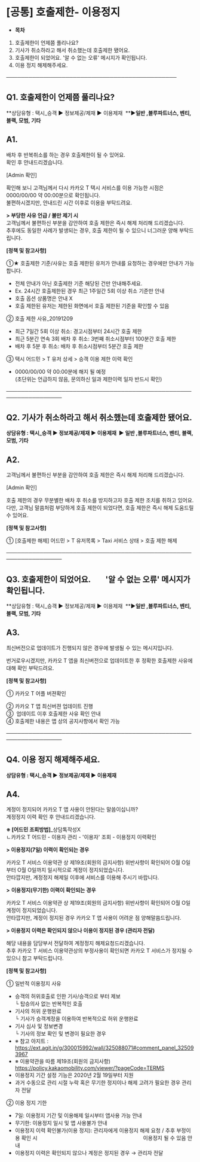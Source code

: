# [공통] 호출제한- 이용정지

* **목차**

1. 호출제한이 언제쯤 풀리나요?
2. 기사가 취소하라고 해서 취소했는데 호출제한 됐어요.
3. 호출제한이 되었어요. '알 수 없는 오류' 메시지가 확인됩니다.
4. 이용 정지 해제해주세요.

──────────────────────────────────────────────

**Q1. 호출제한이 언제쯤 풀리나요?**
-----------------------

**상담유형 : 택시\_승객 **▶** 정보제공/제재 **▶** 이용제재  **▶****일반 ,블루파트너스, 벤티, 블랙, 모범, 기타****

**A1.**
-------

배차 후 반복취소를 하는 경우 호출제한이 될 수 있어요.  
확인 후 안내드리겠습니다.

[Admin 확인]

확인해 보니 고객님께서 다시 카카오 T 택시 서비스를 이용 가능한 시점은 0000/00/00 약 00:00분으로 확인됩니다.  
불편하시겠지만, 안내드린 시간 이후로 이용을 부탁드려요.

**> 부당한 사유 언급 / 불만 제기 시**  
고객님께서 불편하신 부분을 감안하여 호출 제한은 즉시 해제 처리해 드리겠습니다.  
추후에도 동일한 사례가 발생되는 경우, 호출 제한이 될 수 있으니 너그러운 양해 부탁드립니다.

**[정책 및 참고사항]**

①★ 호출제한 기준/사유는 호출 제한된 유저가 안내를 요청하는 경우에만 안내가 가능합니다.

* 전체 안내가 아닌 호출제한 기준 해당된 건만 안내해주세요.
* Ex. 24시간 호출제한된 경우 최근 1주일간 5회 이상 취소 기준만 안내
* 호출 옵션 상품명은 안내 X
* 호출 제한된 유저는 제한된 화면에서 호출 제한된 기준을 확인할 수 있음

② 호출 제한 사유\_20191209

* 최근 7일간 5회 이상 취소: 경고시점부터 24시간 호출 제한
* 최근 5분간 연속 3회 배차 후 취소: 3번째 취소시점부터 100분간 호출 제한
* 배차 후 5분 후 취소: 배차 후 취소시점부터 5분간 호출 제한

③ 택시 어드민 > T 유저 상세 > 승객 이용 제한 이력 확인

* 0000/00/00 약 00:00분에 해지 될 예정   
  (초단위는 언급하지 않음, 문의하신 일과 제한이력 일자 반드시 확인)

─────────────────────────────────────────────────────────────────

**Q2. 기사가 취소하라고 해서 취소했는데 호출제한 됐어요.**
------------------------------------

**상담유형 : 택시\_승객 **▶** 정보제공/제재 **▶** 이용제재  **▶** **일반 ,블루파트너스, 벤티, 블랙, 모범, 기타****

**A2.**
-------

고객님께서 불편하신 부분을 감안하여 호출 제한은 즉시 해제 처리해 드리겠습니다.

[Admin 확인]

호출 제한의 경우 무분별한 배차 후 취소를 방지하고자 호출 제한 조치를 취하고 있어요.  
다만, 고객님 말씀처럼 부당하게 호출 제한이 되었다면, 호출 제한은 즉시 해제 도움드릴 수 있어요.

**[정책 및 참고사항]**

① [호출제한 해제] 어드민 > T 유저목록 > Taxi 서비스 상태 > 호출 제한 해제

─────────────────────────────────────────────────────────────────

**Q3. 호출제한이 되었어요.         '알 수 없는 오류' 메시지가 확인됩니다.**
---------------------------------------------------

**상담유형 : 택시\_승객 **▶** 정보제공/제재 **▶** 이용제재  **▶****일반 ,블루파트너스, 벤티, 블랙, 모범, 기타****

**A3.**
-------

최신버전으로 업데이트가 진행되지 않은 경우에 발생될 수 있는 메시지입니다.

번거로우시겠지만, 카카오 T 앱을 최신버전으로 업데이트한 후 정확한 호출제한 사유에 대해 확인 부탁드려요.

**[정책 및 참고사항]**

① 카카오 T 어플 버젼확인

② 카카오 T 앱 최신버젼 업데이트 진행  
③  업데이트 이후 호출제한 사유 확인 안내  
④ 호출제한 내용은 앱 상의 공지사항에서 확인 가능

─────────────────────────────────────────────────────────────────

**Q4. 이용 정지 해제해주세요.**
---------------------

**상담유형 : 택시\_승객 **▶** 정보제공/제재 **▶** 이용제재**

**A4.**
-------

계정이 정지되어 카카오 T 앱 사용이 안된다는 말씀이십니까?  
계정정지 이력 확인 후 안내드리겠습니다.

**※ [어드민 조회방법]**\_상담톡작성X  
ㄴ카카오 T 어드민 - 이용자 관리 - '이용자' 조회 - 이용정지 이력확인

**> 이용정지(7일) 이력이 확인되는 경우**

카카오 T 서비스 이용약관 상 제19조(회원의 금지사항) 위반사항이 확인되어 O월 O일부터 O월 O일까지 일시적으로 계정이 정지되었습니다.   
안타깝지만, 계정정지 해제일 이후에 서비스를 이용해 주시기 바랍니다.

**>** **이용정지(무기한) 이력이 확인되는 경우**

카카오 T 서비스 이용약관 상 제19조(회원의 금지사항) 위반사항이 확인되어 O월 O일 계정이 정지되었습니다.   
안타깝지만, 계정이 정지된 경우 카카오 T 앱 사용이 어려운 점 양해말씀드립니다.

**> 이용정지 이력은 확인되지 않으나 이용이 정지된 경우 (관리자 전달)**

해당 내용을 담당부서 전달하여 계정정지 해제요청드리겠습니다.  
추후 카카오 T 서비스 이용약관상의 부정사용이 확인되면 카카오 T 서비스가 정지될 수 있으니 참고 부탁드립니다.

**[정책 및 참고사항]**

① 일반적 이용정지 사유

* 승객의 허위호출로 인한 기사/승객으로 부터 제보   
  └ 탑승의사 없는 반복적인 호출
* 기사의 허위 운행완료  
  └ 기사가 승객계정을 이용하여 반복적으로 허위 운행완료
* 기사 심사 및 정보변경  
  └ 기사의 정보 확인 및 변경이 필요한 경우
* ※ 참고 아지트 : <https://ext.agit.in/g/300015992/wall/325088071#comment_panel_325093967>
* ※ 이용약관을 따름 제19조(회원의 금지사항) <https://policy.kakaomobility.com/viewer/?pageCode=TERMS>
* 이용정지 기간 설정 기능은 2020년 2월 19일부터 지원
* 과거 수동으로 관리 시절 누락 혹은 무기한 정지이나 해제 고려가 필요한 경우 관리자 전달

② 이용 정지 기한

* 7일: 이용정지 기간 및 이용해제 일시부터 앱사용 가능 안내
* 무기한: 이용정지 일시 및 앱 사용불가 안내
* 이용정지 이력 확인불가(이용 정지): 관리자에게 이용정지 해제 요청 / 추후 부정이용 확인 시                                                                        이용정지 될 수 있음 안내
* 이용정지 이력은 확인되지 않으나 계정은 정지된 경우 → 관리자 전달
